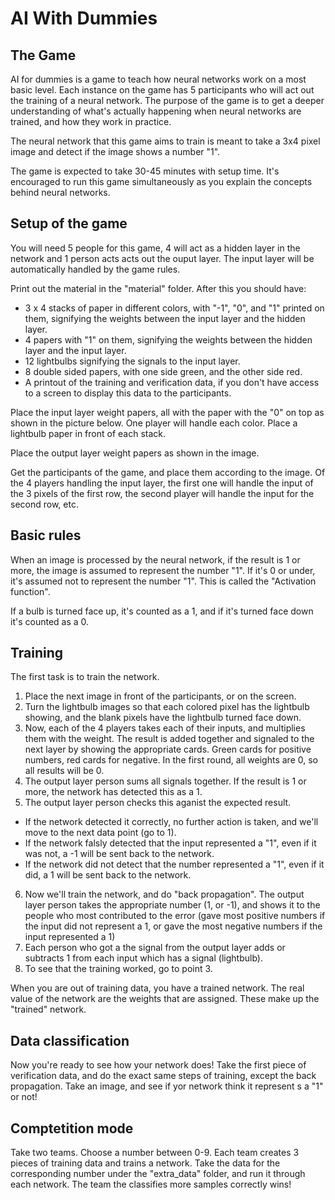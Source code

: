 # AI With Dummies

## The Game

AI for dummies is a game to teach how neural networks work on a most basic level. Each instance on the game has 5 participants who will act out the training of a neural network. The purpose of the game is to get a deeper understanding of what's actually happening when neural networks are trained, and how they work in practice.

The neural network that this game aims to train is meant to take a 3x4 pixel image and detect if the image shows a number "1".

The game is expected to take 30-45 minutes with setup time. It's encouraged to run this game simultaneously as you explain the concepts behind neural networks.

## Setup of the game

You will need 5 people for this game, 4 will act as a hidden layer in the network and 1 person acts acts out the ouput layer. The input layer will be automatically handled by the game rules.

Print out the material in the "material" folder. After this you should have:

* 3 x 4 stacks of paper in different colors, with "-1", "0", and "1" printed on them, signifying the weights between the input layer and the hidden layer.
* 4 papers with "1" on them, signifying the weights between the hidden layer and the input layer.
* 12 lightbulbs signifying the signals to the input layer.
* 8 double sided papers, with one side green, and the other side red.
* A printout of the training and verification data, if you don't have access to a screen to display this data to the participants.

Place the input layer weight papers, all with the paper with the "0" on top as shown in the picture below. One player will handle each color. Place a lightbulb paper in front of each stack.

Place the output layer weight papers as shown in the image.

Get the participants of the game, and place them according to the image. Of the 4 players handling the input layer, the first one will handle the input of the 3 pixels of the first row, the second player will handle the input for the second row, etc.

## Basic rules

When an image is processed by the neural network, if the result is 1 or more, the image is assumed to represent the number "1". If it's 0 or under, it's assumed not to represent the number "1". This is called the "Activation function". 

If a bulb is turned face up, it's counted as a 1, and if it's turned face down it's counted as a 0.

## Training

The first task is to train the network.

 1. Place the next image in front of the participants, or on the screen.
 2. Turn the lightbulb images so that each colored pixel has the lightbulb showing, and the blank pixels have the lightbulb turned face down.
 3. Now, each of the 4 players takes each of their inputs, and multiplies them with the weight. The result is added together and signaled to the next layer by showing the appropriate cards. Green cards for positive numbers, red cards for negative. In the first round, all weights are 0, so all results will be 0.
 4. The output layer person sums all signals together. If the result is 1 or more, the network has detected this as a 1.
 5. The output layer person checks this aganist the expected result.
  * If the network detected it correctly, no further action is taken, and we'll move to the next data point (go to 1).
  * If the network falsly detected that the input represented a "1", even if it was not, a -1 will be sent back to the network.
  * If the network did not detect that the number represented a "1", even if it did, a 1 will be sent back to the network.
 6. Now we'll train the network, and do "back propagation". The output layer person takes the appropriate number (1, or -1), and shows it to the people who most contributed to the error (gave most positive numbers if the input did not represent a 1, or gave the most negative numbers if the input represented a 1)
 7. Each person who got a the signal from the output layer adds or subtracts 1 from each input which has a signal (lightbulb).
 8. To see that the training worked, go to point 3. 
 
When you are out of training data, you have a trained network. The real value of the network are the weights that are assigned. These make up the "trained" network.

## Data classification

Now you're ready to see how your network does! Take the first piece of verification data, and do the exact same steps of training, except the back propagation. Take an image, and see if yor network think it represent s a "1" or not!


## Comptetition mode

Take two teams. Choose a number between 0-9. Each team creates 3 pieces of training data and trains a network. Take the data for the corresponding number under the "extra_data" folder, and run it through each network. The team the classifies more samples correctly wins!   
